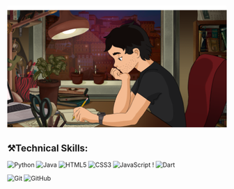 
![Header](header.png?raw=true "Header")



<h2> ⚒️Technical Skills: </h2>

![Python](https://img.shields.io/badge/python-3670A0?style=for-the-badge&logo=python&logoColor=ffdd54) <!-- break -->![Java](https://img.shields.io/badge/java-%23ED8B00.svg?style=for-the-badge&logo=java&logoColor=white) <!-- break -->![HTML5](https://img.shields.io/badge/html5-%23E34F26.svg?style=for-the-badge&logo=html5&logoColor=white) <!-- break -->![CSS3](https://img.shields.io/badge/css3-%231572B6.svg?style=for-the-badge&logo=css3&logoColor=white)<!-- break --> ![JavaScript](https://img.shields.io/badge/javascript-%23323330.svg?style=for-the-badge&logo=javascript&logoColor=%23F7DF1E) !<!-- break --> ![Dart](https://img.shields.io/badge/dart-%230175C2.svg?style=for-the-badge&logo=dart&logoColor=white)


![Git](https://img.shields.io/badge/git-%23F05033.svg?style=for-the-badge&logo=git&logoColor=white) 
![GitHub](https://img.shields.io/badge/github-%23121011.svg?style=for-the-badge&logo=github&logoColor=white)